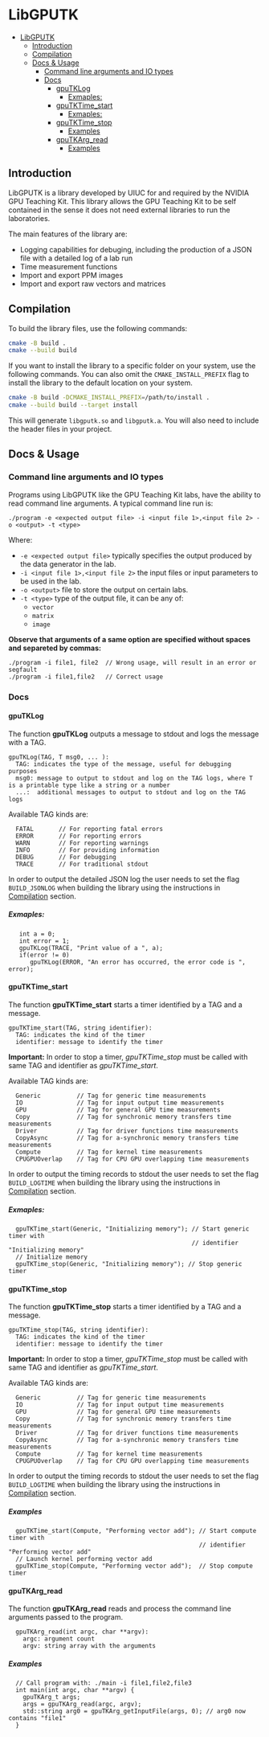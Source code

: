 # LibGPUTK

<!-- TOC -->
- [LibGPUTK](#libgputk)
  - [Introduction](#introduction)
  - [Compilation](#compilation)
  - [Docs & Usage](#docs--usage)
    - [Command line arguments and IO types](#command-line-arguments-and-io-types)
    - [Docs](#docs)
      - [gpuTKLog](#gputklog)
        - [Exmaples:](#exmaples)
      - [gpuTKTime_start](#gputktime_start)
        - [Exmaples:](#exmaples-1)
      - [gpuTKTime_stop](#gputktime_stop)
        - [Examples](#examples)
      - [gpuTKArg_read](#gputkarg_read)
        - [Examples](#examples-1)
<!-- /TOC -->

## Introduction
LibGPUTK is a library developed by UIUC for and required by the NVIDIA GPU Teaching Kit. This library allows the GPU Teaching Kit to be self contained in the sense it does not need external libraries to run the laboratories.

The main features of the library are:
  - Logging capabilities for debuging, including the production of a JSON file with a detailed log of a lab run
  - Time measurement functions
  - Import and export PPM images
  - Import and export raw vectors and matrices

## Compilation
To build the library files, use the following commands:
```bash
cmake -B build .
cmake --build build
```

If you want to install the library to a specific folder on your system, use the following commands. You can also omit the `CMAKE_INSTALL_PREFIX` flag to install the library to the default location on your system.
```bash
cmake -B build -DCMAKE_INSTALL_PREFIX=/path/to/install .
cmake --build build --target install
```

This will generate `libgputk.so` and `libgputk.a`. You will also need to include the header files in your project.

## Docs & Usage

### Command line arguments and IO types

Programs using LibGPUTK like the GPU Teaching Kit labs, have the ability to read command line arguments. A typical command line run is:
```
./program -e <expected output file> -i <input file 1>,<input file 2> -o <output> -t <type>
```
Where:
  - `-e <expected output file>` typically specifies the output produced by the data generator in the lab.
  - `-i <input file 1>,<input file 2>` the input files or input parameters to be used in the lab.
  - `-o <output>` file to store the output on certain labs.
  - `-t <type>` type of the output file, it can be any of:
    - `vector`
    - `matrix`
    - `image`

**Observe that arguments of a same option are specified without spaces and separeted by commas:**
```
./program -i file1, file2  // Wrong usage, will result in an error or segfault
./program -i file1,file2   // Correct usage
```

### Docs

#### gpuTKLog
The function **gpuTKLog** outputs a message to stdout and logs the message with a TAG.
```
gpuTKLog(TAG, T msg0, ... ):
  TAG: indicates the type of the message, useful for debugging purposes
  msg0: message to output to stdout and log on the TAG logs, where T is a printable type like a string or a number
  ...:  additional messages to output to stdout and log on the TAG logs
```

Available TAG kinds are:
```
  FATAL       // For reporting fatal errors
  ERROR       // For reporting errors
  WARN        // For reporting warnings
  INFO        // For providing information
  DEBUG       // For debugging
  TRACE       // For traditional stdout
```
In order to output the detailed JSON log the user needs to set the flag `BUILD_JSONLOG` when building the library using the instructions in [Compilation](#Compilation) section.

##### Exmaples:

```
   int a = 0;
   int error = 1;
   gpuTKLog(TRACE, "Print value of a ", a);
   if(error != 0)
      gpuTKLog(ERROR, "An error has occurred, the error code is ", error);
```

#### gpuTKTime_start
The function **gpuTKTime_start** starts a timer identified by a TAG and a message.
```
gpuTKTime_start(TAG, string identifier):
  TAG: indicates the kind of the timer
  identifier: message to identify the timer
```

**Important:** In order to stop a timer, _gpuTKTime_stop_ must be called with same TAG and identifier as _gpuTKTime_start_.

Available TAG kinds are:
```
  Generic          // Tag for generic time measurements
  IO               // Tag for input output time measurements
  GPU              // Tag for general GPU time measurements
  Copy             // Tag for synchronic memory transfers time measurements
  Driver           // Tag for driver functions time measurements
  CopyAsync        // Tag for a-synchronic memory transfers time measurements
  Compute          // Tag for kernel time measurements
  CPUGPUOverlap    // Tag for CPU GPU overlapping time measurements
```

In order to output the timing records to stdout the user needs to set the flag `BUILD_LOGTIME` when building the library using the instructions in [Compilation](#Compilation) section.

##### Exmaples:

```
  gpuTKTime_start(Generic, "Initializing memory"); // Start generic timer with
                                                   // identifier "Initializing memory"
  // Initialize memory
  gpuTKTime_stop(Generic, "Initializing memory"); // Stop generic timer
```

#### gpuTKTime_stop
The function **gpuTKTime_stop** starts a timer identified by a TAG and a message.
```
gpuTKTime_stop(TAG, string identifier):
  TAG: indicates the kind of the timer
  identifier: message to identify the timer
```

**Important:** In order to stop a timer, _gpuTKTime_stop_ must be called with same TAG and identifier as _gpuTKTime_start_.

Available TAG kinds are:
```
  Generic          // Tag for generic time measurements
  IO               // Tag for input output time measurements
  GPU              // Tag for general GPU time measurements
  Copy             // Tag for synchronic memory transfers time measurements
  Driver           // Tag for driver functions time measurements
  CopyAsync        // Tag for a-synchronic memory transfers time measurements
  Compute          // Tag for kernel time measurements
  CPUGPUOverlap    // Tag for CPU GPU overlapping time measurements
```

In order to output the timing records to stdout the user needs to set the flag `BUILD_LOGTIME` when building the library using the instructions in [Compilation](#Compilation) section.

##### Examples
```
  gpuTKTime_start(Compute, "Performing vector add"); // Start compute timer with
                                                     // identifier "Performing vector add"
  // Launch kernel performing vector add
  gpuTKTime_stop(Compute, "Performing vector add");  // Stop compute timer
```

#### gpuTKArg_read
The function **gpuTKArg_read** reads and process the command line arguments passed to the program.
```
  gpuTKArg_read(int argc, char **argv):
    argc: argument count
    argv: string array with the arguments
```
##### Examples

```
  // Call program with: ./main -i file1,file2,file3
  int main(int argc, char **argv) {
    gpuTKArg_t args;
    args = gpuTKArg_read(argc, argv);
    std::string arg0 = gpuTKArg_getInputFile(args, 0); // arg0 now contains "file1"
  }
```
